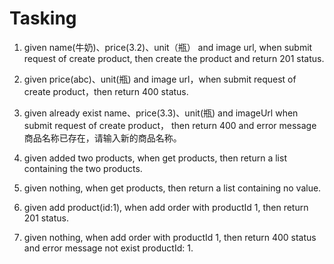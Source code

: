 # Tasking

1. given name(牛奶)、price(3.2)、unit（瓶） and image url, when submit request of create product, then create the product and return 201 status.
2. given price(abc)、unit(瓶) and image url，when submit request of create product，then return 400 status.
3. given already exist name、price(3.3)、unit(瓶) and imageUrl when submit request of create product， then return 400 and error message 商品名称已存在，请输入新的商品名称。

1. given added two products, when get products, then return a list containing the two products.
2. given nothing, when get products, then return a list containing no value.

1. given add product(id:1), when add order with productId 1, then return 201 status.
2. given nothing, when add order with productId 1, then return 400 status and error message not exist productId: 1.
